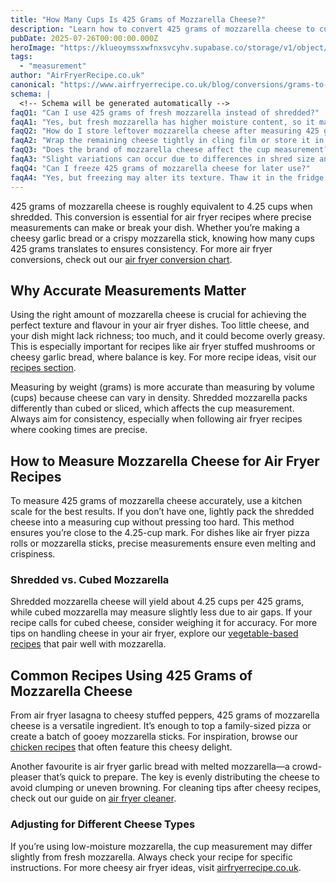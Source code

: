```yaml
---
title: "How Many Cups Is 425 Grams of Mozzarella Cheese?"
description: "Learn how to convert 425 grams of mozzarella cheese to cups for perfect recipes every time. Get accurate measurements now!"
pubDate: 2025-07-26T00:00:00.000Z
heroImage: "https://klueoymssxwfnxsvcyhv.supabase.co/storage/v1/object/public/Shmucket/how-many-cups-is-425-grams-of-mozzarella-cheese.webp"
tags:
  - "measurement"
author: "AirFryerRecipe.co.uk"
canonical: "https://www.airfryerrecipe.co.uk/blog/conversions/grams-to-cups/how-many-cups-is-425-grams-of-mozzarella-cheese"
schema: |
  <!-- Schema will be generated automatically -->
faqQ1: "Can I use 425 grams of fresh mozzarella instead of shredded?"
faqA1: "Yes, but fresh mozzarella has higher moisture content, so it may measure differently in cups. We recommend weighing it for accuracy, especially in air fryer recipes where excess moisture can affect crispiness."
faqQ2: "How do I store leftover mozzarella cheese after measuring 425 grams?"
faqA2: "Wrap the remaining cheese tightly in cling film or store it in an airtight container in the fridge. Use it within 3-4 days for best results in your next air fryer dish."
faqQ3: "Does the brand of mozzarella cheese affect the cup measurement?"
faqA3: "Slight variations can occur due to differences in shred size and moisture content. For consistent results, stick to one brand when measuring 425 grams for your recipes."
faqQ4: "Can I freeze 425 grams of mozzarella cheese for later use?"
faqA4: "Yes, but freezing may alter its texture. Thaw it in the fridge before using it in air fryer recipes for the best melting results."
---
```

<p>425 grams of mozzarella cheese is roughly equivalent to 4.25 cups when shredded. This conversion is essential for air fryer recipes where precise measurements can make or break your dish. Whether you’re making a cheesy garlic bread or a crispy mozzarella stick, knowing how many cups 425 grams translates to ensures consistency. For more air fryer conversions, check out our <a href=https://www.airfryerrecipe.co.uk/air-fryer-conversion-chart>air fryer conversion chart</a>.</p>

<h2>Why Accurate Measurements Matter</h2>
<p>Using the right amount of mozzarella cheese is crucial for achieving the perfect texture and flavour in your air fryer dishes. Too little cheese, and your dish might lack richness; too much, and it could become overly greasy. This is especially important for recipes like air fryer stuffed mushrooms or cheesy garlic bread, where balance is key. For more recipe ideas, visit our <a href=https://www.airfryerrecipe.co.uk/recipes>recipes section</a>.</p>
<p>Measuring by weight (grams) is more accurate than measuring by volume (cups) because cheese can vary in density. Shredded mozzarella packs differently than cubed or sliced, which affects the cup measurement. Always aim for consistency, especially when following air fryer recipes where cooking times are precise.</p>

<h2>How to Measure Mozzarella Cheese for Air Fryer Recipes</h2>
<p>To measure 425 grams of mozzarella cheese accurately, use a kitchen scale for the best results. If you don’t have one, lightly pack the shredded cheese into a measuring cup without pressing too hard. This method ensures you’re close to the 4.25-cup mark. For dishes like air fryer pizza rolls or mozzarella sticks, precise measurements ensure even melting and crispiness.</p>

<h3>Shredded vs. Cubed Mozzarella</h3>
<p>Shredded mozzarella cheese will yield about 4.25 cups per 425 grams, while cubed mozzarella may measure slightly less due to air gaps. If your recipe calls for cubed cheese, consider weighing it for accuracy. For more tips on handling cheese in your air fryer, explore our <a href=https://www.airfryerrecipe.co.uk/recipe-category/vegetables>vegetable-based recipes</a> that pair well with mozzarella.</p>

<h2>Common Recipes Using 425 Grams of Mozzarella Cheese</h2>
<p>From air fryer lasagna to cheesy stuffed peppers, 425 grams of mozzarella cheese is a versatile ingredient. It’s enough to top a family-sized pizza or create a batch of gooey mozzarella sticks. For inspiration, browse our <a href=https://www.airfryerrecipe.co.uk/recipe-category/chicken>chicken recipes</a> that often feature this cheesy delight.</p>
<p>Another favourite is air fryer garlic bread with melted mozzarella—a crowd-pleaser that’s quick to prepare. The key is evenly distributing the cheese to avoid clumping or uneven browning. For cleaning tips after cheesy recipes, check out our guide on <a href=https://www.airfryerrecipe.co.uk/air-fryer-cleaner>air fryer cleaner</a>.</p>

<h3>Adjusting for Different Cheese Types</h3>
<p>If you’re using low-moisture mozzarella, the cup measurement may differ slightly from fresh mozzarella. Always check your recipe for specific instructions. For more cheesy air fryer ideas, visit <a href=https://www.airfryerrecipe.co.uk>airfryerrecipe.co.uk</a>.</p>
